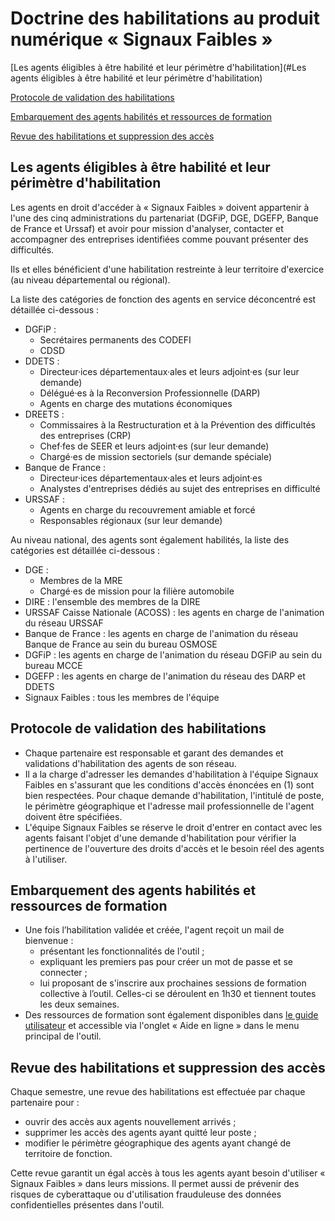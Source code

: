 # Doctrine des habilitations au produit numérique « Signaux Faibles »

[Les agents éligibles à être habilité et leur périmètre d'habilitation](#Les agents éligibles à être habilité et leur périmètre d'habilitation)

[Protocole de validation des habilitations](47)

[Embarquement des agents habilités et ressources de formation](53)

[Revue des habilitations et suppression des accès](61)

## Les agents éligibles à être habilité et leur périmètre d'habilitation

Les agents en droit d'accéder à « Signaux Faibles » doivent appartenir à l'une des cinq administrations du partenariat (DGFiP, DGE, DGEFP, Banque de France et Urssaf) et avoir pour mission d'analyser, contacter et accompagner des entreprises identifiées comme pouvant présenter des difficultés.

Ils et elles bénéficient d'une habilitation restreinte à leur territoire d'exercice (au niveau départemental ou régional). 

La liste des catégories de fonction des agents en service déconcentré est détaillée ci-dessous :
* DGFiP :
  * Secrétaires permanents des CODEFI
  * CDSD
* DDETS :
  * Directeur·ices départementaux·ales et leurs adjoint·es (sur leur demande)
  * Délégué·es à la Reconversion Professionnelle (DARP)
  * Agents en charge des mutations économiques
* DREETS :
  * Commissaires à la Restructuration et à la Prévention des difficultés des entreprises (CRP)
  * Chef·fes de SEER et leurs adjoint·es (sur leur demande)
  * Chargé·es de mission sectoriels (sur demande spéciale)
* Banque de France :
  * Directeur·ices départementaux·ales et leurs adjoint·es
  * Analystes d'entreprises dédiés au sujet des entreprises en difficulté
* URSSAF :
  * Agents en charge du recouvrement amiable et forcé
  * Responsables régionaux (sur leur demande)
 
Au niveau national, des agents sont également habilités, la liste des catégories est détaillée ci-dessous : 
* DGE :
  * Membres de la MRE
  * Chargé·es de mission pour la filière automobile
* DIRE : l'ensemble des membres de la DIRE
* URSSAF Caisse Nationale (ACOSS) : les agents en charge de l'animation du réseau URSSAF
* Banque de France : les agents en charge de l'animation du réseau Banque de France au sein du bureau OSMOSE
* DGFiP : les agents en charge de l'animation du réseau DGFiP au sein du bureau MCCE
* DGEFP : les agents en charge de l'animation du réseau des DARP et DDETS
* Signaux Faibles : tous les membres de l'équipe 

## Protocole de validation des habilitations
   
* Chaque partenaire est responsable et garant des demandes et validations d'habilitation des agents de son réseau.
* Il a la charge d'adresser les demandes d'habilitation à l'équipe Signaux Faibles en s'assurant que les conditions d'accès énoncées en (1) sont bien respectées. Pour chaque demande d'habilitation, l'intitulé de poste, le périmètre géographique et l'adresse mail professionnelle de l'agent doivent être spécifiées.
* L'équipe Signaux Faibles se réserve le droit d'entrer en contact avec les agents faisant l'objet d'une demande d'habilitation pour vérifier la pertinence de l'ouverture des droits d'accès et le besoin réel des agents à l'utiliser.  

## Embarquement des agents habilités et ressources de formation

* Une fois l’habilitation validée et créée, l'agent reçoit un mail de bienvenue :
  * présentant les fonctionnalités de l'outil ;
  * expliquant les premiers pas pour créer un mot de passe et se connecter ;
  * lui proposant de s'inscrire aux prochaines sessions de formation collective à l’outil. Celles-ci se déroulent en 1h30 et tiennent toutes les deux semaines.
* Des ressources de formation sont également disponibles dans [le guide utilisateur](https://signaux-faibles.gitbook.io/guide-dutilisation-et-f.a.q.-de-signaux-faibles/) et accessible via l'onglet « Aide en ligne » dans le menu principal de l'outil. 
 
## Revue des habilitations et suppression des accès

Chaque semestre, une revue des habilitations est effectuée par chaque partenaire pour : 
* ouvrir des accès aux agents nouvellement arrivés ;
* supprimer les accès des agents ayant quitté leur poste ;
* modifier le périmètre géographique des agents ayant changé de territoire de fonction.

Cette revue garantit un égal accès à tous les agents ayant besoin d'utiliser « Signaux Faibles » dans leurs missions. Il permet aussi de prévenir des risques de cyberattaque ou d'utilisation frauduleuse des données confidentielles présentes dans l'outil. 

